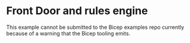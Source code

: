 # Front Door and rules engine

This example cannot be submitted to the Bicep examples repo currently because of a warning that the Bicep tooling emits.
